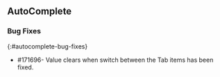 ## AutoComplete

### Bug Fixes
{:#autocomplete-bug-fixes} 

* \#171696- Value clears when switch between the Tab items has been fixed.
